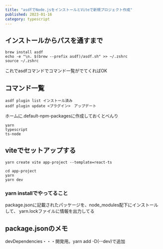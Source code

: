 ```yaml
---
title: "asdfでNode.jsをインストールとViteで新規プロジェクト作成"
published: 2023-01-16
category: typescript
---
```


## インストールからパスを通すまで

```
brew install asdf
echo -e "\n. $(brew --prefix asdf)/asdf.sh" >> ~/.zshrc
source ~/.zshrc 
```

これでasdfコマンドでコマンド一覧がでてくればOK

## コマンド一覧

```
asdf plugin list インストール済み
asdf plugin update <プラグイン>　アップデート
```

ホームに.default-npm-packagesに作成しておくとべんり

```
yarn
typescript
ts-node
```

## viteでセットアップする

```
yarn create vite app-project --template=react-ts

cd app-project
yarn
yarn dev
```

### yarn installでやってること
package.jsonに記載されたパッケージを、node_modules配下にインストールして、
yarn.lockファイルに情報を出力してる

## package.jsonのメモ
devDependencies・・・開発用。yarn add -D(--dev)で追加